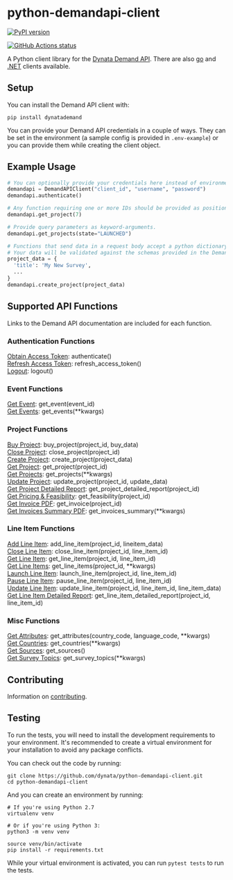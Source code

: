 # python-demandapi-client

[![PyPI version](https://badge.fury.io/py/dynatademand.svg)](https://pypi.org/project/dynatademand/)

<a href="https://github.com/dynata/python-demandapi-client/actions?query=branch%3Adev"><img alt="GitHub Actions status" src="https://github.com/dynata/python-demandapi-client/workflows/python-tests/badge.svg"></a>

A Python client library for the [Dynata Demand API](https://developers.dynata.com/). There are also [go](https://github.com/researchnow/go-samplifyapi-client) and [.NET](https://github.com/researchnow/dotnet-samplifyapi-client) clients available.

## Setup

You can install the Demand API client with:

    pip install dynatademand

You can provide your Demand API credentials in a couple of ways. They can be set in the environment (a sample config is provided in `.env-example`) or you can provide them while creating the client object.

## Example Usage

```python
# You can optionally provide your credentials here instead of environment variables.
demandapi = DemandAPIClient("client_id", "username", "password")
demandapi.authenticate()

# Any function requiring one or more IDs should be provided as positional arguments.
demandapi.get_project(7)

# Provide query parameters as keyword-arguments.
demandapi.get_projects(state="LAUNCHED")

# Functions that send data in a request body accept a python dictionary.
# Your data will be validated against the schemas provided in the Demand API documentation.
project_data = {
  'title': 'My New Survey',
  ...
}
demandapi.create_project(project_data)
```

## Supported API Functions

Links to the Demand API documentation are included for each function.

### Authentication Functions

[Obtain Access Token](https://developers.dynata.com/demand-api-reference/authentication/authentication/post-token): authenticate()  
[Refresh Access Token](https://developers.dynata.com/demand-api-reference/authentication/authentication/post-token-refresh): refresh_access_token()  
[Logout](https://developers.dynata.com/demand-api-reference/authentication/authentication/post-logout): logout()  

### Event Functions

[Get Event](https://developers.dynata.com/demand-api-reference/notifications/events/get-event): get_event(event_id)  
[Get Events](https://developers.dynata.com/demand-api-reference/notifications/events/get-events): get_events(\*\*kwargs)  

### Project Functions

[Buy Project](https://developers.dynata.com/demand-api-reference/core-resources/projects/post-project-buy): buy_project(project_id, buy_data)  
[Close Project](https://developers.dynata.com/demand-api-reference/core-resources/projects/post-close-project): close_project(project_id)  
[Create Project](https://developers.dynata.com/demand-api-reference/core-resources/projects/post-projects): create_project(project_data)  
[Get Project](https://developers.dynata.com/demand-api-reference/core-resources/projects/get-project): get_project(project_id)  
[Get Projects](https://developers.dynata.com/demand-api-reference/core-resources/projects/get-projects): get_projects(\*\*kwargs)  
[Update Project](https://developers.dynata.com/demand-api-reference/core-resources/projects/post-project): update_project(project_id, update_data)  
[Get Project Detailed Report](https://developers.dynata.com/demand-api-reference/core-resources/projects/get-project-detailed-report): get_project_detailed_report(project_id)  
[Get Pricing & Feasibility](https://developers.dynata.com/demand-api-reference/core-resources/pricing-feasibility/get-pricing-feasibility): get_feasibility(project_id)  
[Get Invoice PDF](https://developers.dynata.com/demand-api-reference/billing_invoicing/invoicing/get-invoices): get_invoice(project_id)  
[Get Invoices Summary PDF](https://developers.dynata.com): get_invoices_summary(\*\*kwargs)

### Line Item Functions

[Add Line Item](https://developers.dynata.com/demand-api-reference/core-resources/lineitems/post-lineitems): add_line_item(project_id, lineitem_data)  
[Close Line Item](https://developers.dynata.com/demand-api-reference/core-resources/lineitems/post-lineitem-close): close_line_item(project_id, line_item_id)  
[Get Line Item](https://developers.dynata.com/demand-api-reference/core-resources/lineitems/get-lineitem): get_line_item(project_id, line_item_id)  
[Get Line Items](https://developers.dynata.com/demand-api-reference/core-resources/lineitems/get-lineitems): get_line_items(project_id, \*\*kwargs)  
[Launch Line Item](https://developers.dynata.com/demand-api-reference/core-resources/lineitems/post-lineitem-launch): launch_line_item(project_id, line_item_id)  
[Pause Line Item](https://developers.dynata.com/demand-api-reference/core-resources/lineitems/post-lineitem-pause): pause_line_item(project_id, line_item_id)  
[Update Line Item](https://developers.dynata.com/demand-api-reference/core-resources/lineitems/post-lineitem): update_line_item(project_id, line_item_id, line_item_data)  
[Get Line Item Detailed Report](https://developers.dynata.com/demand-api-reference/core-resources/lineitems/get-detailed-line-item): get_line_item_detailed_report(project_id, line_item_id)  

### Misc Functions

[Get Attributes](https://developers.dynata.com/demand-api-reference/data_endpoints/attributes/get-attributes): get_attributes(country_code, language_code, \*\*kwargs)  
[Get Countries](https://developers.dynata.com/demand-api-reference/data_endpoints/countries-languages/get-countries): get_countries(\*\*kwargs)  
[Get Sources](https://developers.dynata.com/demand-api-reference/data_endpoints/supplier-sources/get-sources): get_sources()  
[Get Survey Topics](https://developers.dynata.com/demand-api-reference/data_endpoints/categories/get-survey-topic): get_survey_topics(\*\*kwargs)  

## Contributing

Information on [contributing](CONTRIBUTING.md).

## Testing

To run the tests, you will need to install the development requirements to your environment. It's recommended to create a virtual environment for your installation to avoid any package conflicts.

You can check out the code by running:

    git clone https://github.com/dynata/python-demandapi-client.git
    cd python-demandapi-client

And you can create an environment by running:

    # If you're using Python 2.7
    virtualenv venv

    # Or if you're using Python 3:
    python3 -m venv venv

    source venv/bin/activate
    pip install -r requirements.txt

While your virtual environment is activated, you can run `pytest tests` to run the tests.
